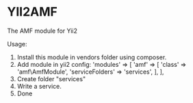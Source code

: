 YII2AMF
=======

The AMF module for Yii2

Usage:
1) Install this module in vendors folder using composer.
2) Add module in yii2 config:
 'modules' => [
        'amf' => [
            'class' => 'amf\AmfModule',
            'serviceFolders' => 'services',
        ],
    ],
3) Create folder "services"
4) Write a service.
5) Done
